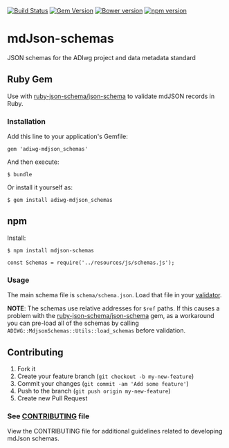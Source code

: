[![Build Status](https://travis-ci.org/adiwg/mdJson-schemas.svg?branch=master)](https://travis-ci.org/adiwg/mdJson-schemas)
[![Gem Version](https://badge.fury.io/rb/adiwg-mdjson_schemas.svg)](http://badge.fury.io/rb/adiwg-mdjson_schemas)
[![Bower version](https://badge.fury.io/bo/mdjson-schemas.svg)](https://badge.fury.io/bo/mdjson-schemas)
[![npm version](https://badge.fury.io/js/mdjson-schemas.svg)](https://badge.fury.io/js/mdjson-schemas)

# mdJson-schemas

JSON schemas for the ADIwg project and data metadata standard

## Ruby Gem

Use with [ruby-json-schema/json-schema](https://github.com/ruby-json-schema/json-schema) to validate mdJSON records in Ruby.

### Installation

Add this line to your application's Gemfile:

    gem 'adiwg-mdjson_schemas'

And then execute:

    $ bundle

Or install it yourself as:

    $ gem install adiwg-mdjson_schemas

## npm

Install:

    $ npm install mdjson-schemas

    const Schemas = require('../resources/js/schemas.js');

### Usage

The main schema file is `schema/schema.json`. Load that file in your [validator](http://json-schema.org/implementations.html#libraries).

**NOTE**: The schemas use relative addresses for `$ref` paths. If this causes a problem
with the [ruby-json-schema/json-schema](https://github.com/ruby-json-schema/json-schema) gem,
as a workaround you can pre-load all of the schemas by calling `ADIWG::MdjsonSchemas::Utils::load_schemas` before validation.

## Contributing

1. Fork it
2. Create your feature branch (`git checkout -b my-new-feature`)
3. Commit your changes (`git commit -am 'Add some feature'`)
4. Push to the branch (`git push origin my-new-feature`)
5. Create new Pull Request

### See [CONTRIBUTING](CONTRIBUTING.md) file
View the CONTRIBUTING file for additional guidelines related to developing mdJson schemas.
